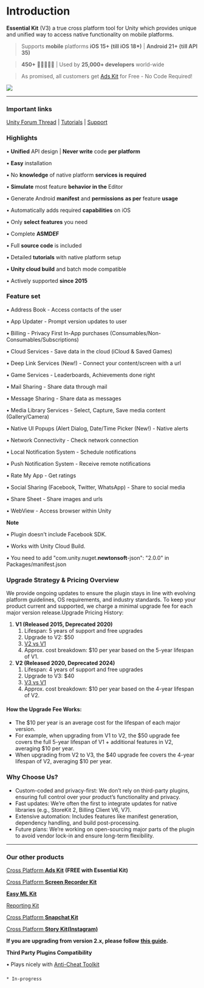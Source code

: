 # Introduction

**Essential Kit** (V3) a true cross platform tool for Unity which provides unique and unified way to access native functionality on mobile platforms.

> Supports **mobile** platforms **iOS 15+ (till iOS 18\*)** | **Android 21+ (till API 35)**

> **450+** 🌟🌟🌟🌟🌟 | Used by **25,000+ developers** world-wide

> As promised, all customers get [Ads Kit](https://link.voxelbusters.com/ads-kit) for Free - No Code Required!



![](https://api.essentialkit.voxelbusters.com/v3/cover.png)

***

### **Important links**

[Unity Forum Thread](https://link.voxelbusters.com/essential-kit-unity-forum) | [Tutorials](https://link.voxelbusters.com/essential-kit-tutorials) | [Support](https://link.voxelbusters.com/essential-kit-support)



### **Highlights**

• **Unified** API design | **Never write** code **per platform**

• **Easy** installation

• No **knowledge** of native platform **services is required**

• **Simulate** most feature **behavior in the** Editor

• Generate Android **manifest** and **permissions** **as per** feature **usage**

• Automatically adds required **capabilities** on iOS

• Only **select features** you need

• Complete **ASMDEF**

• Full **source code** is included

• Detailed **tutorials** with native platform setup

• **Unity cloud build** and batch mode compatible

• Actively supported **since 2015**

### **Feature set**

• Address Book - Access contacts of the user

• App Updater - Prompt version updates to user

• Billing - Privacy First In-App purchases (Consumables/Non-Consumables/Subscriptions)

• Cloud Services - Save data in the cloud (iCloud & Saved Games)

• Deep Link Services (New!) - Connect your content/screen with a url

• Game Services - Leaderboards, Achievements done right

• Mail Sharing - Share data through mail

• Message Sharing - Share data as messages

• Media Library Services - Select, Capture, Save media content (Gallery/Camera)

• Native UI Popups (Alert Dialog, Date/Time Picker (New!) - Native alerts

• Network Connectivity - Check network connection

• Local Notification System - Schedule notifications

• Push Notification System - Receive remote notifications

• Rate My App - Get ratings

• Social Sharing (Facebook, Twitter, WhatsApp) - Share to social media

• Share Sheet - Share images and urls

• WebView - Access browser within Unity

**Note**

• Plugin doesn't include Facebook SDK.

• Works with Unity Cloud Build.

• You need to add "com.unity.nuget.**newtonsoft**-json": "2.0.0" in Packages/manifest.json

### Upgrade Strategy & Pricing Overview

We provide ongoing updates to ensure the plugin stays in line with evolving platform guidelines, OS requirements, and industry standards. To keep your product current and supported, we charge a minimal upgrade fee for each major version release.Upgrade Pricing History:

1. **V1 (Released 2015, Deprecated 2020)**&#x20;
   1. Lifespan: 5 years of support and free upgrades&#x20;
   2. Upgrade to V2: $50&#x20;
   3. [V2 vs V1](https://assetstore.essentialkit.voxelbusters.com/v2/version-2-vs-version-1)&#x20;
   4. Approx. cost breakdown: $10 per year based on the 5-year lifespan of V1.
2. **V2 (Released 2020, Deprecated 2024)**
   1. Lifespan: 4 years of support and free upgrades&#x20;
   2. Upgrade to V3: $40&#x20;
   3. [V3 vs V1](https://assetstore.essentialkit.voxelbusters.com/whats-new-in-v3/version-3-vs-version-2)&#x20;
   4. Approx. cost breakdown: $10 per year based on the 4-year lifespan of V2.

#### How the Upgrade Fee Works:

* The $10 per year is an average cost for the lifespan of each major version.
* For example, when upgrading from V1 to V2, the $50 upgrade fee covers the full 5-year lifespan of V1 + additional features in V2, averaging $10 per year.
* When upgrading from V2 to V3, the $40 upgrade fee covers the 4-year lifespan of V2, averaging $10 per year.

### Why Choose Us?

* Custom-coded and privacy-first: We don’t rely on third-party plugins, ensuring full control over your product’s functionality and privacy.
* Fast updates: We’re often the first to integrate updates for native libraries (e.g., StoreKit 2, Billing Client V6, V7).
* Extensive automation: Includes features like manifest generation, dependency handling, and build post-processing.
* Future plans: We’re working on open-sourcing major parts of the plugin to avoid vendor lock-in and ensure long-term flexibility.

***

### **Our other products**

[Cross Platform **Ads Kit**](https://u3d.as/37du) **(FREE with Essential Kit)**

[Cross Platform **Screen Recorder Kit**](http://u3d.as/1nN3)

[**Easy ML Kit**](https://u3d.as/2PMe)

[Reporting Kit](https://u3d.as/2Q6p)

[Cross Platform **Snapchat Kit**](http://u3d.as/1gWc)

[Cross Platform **Story Kit(Instagram)**](http://u3d.as/1pMn)

**If you are upgrading from version 2.x, please follow** [**this guide**](whats-new-in-v3/upgrade-from-v2.md)**.**

**Third Party Plugins Compatibility**

• Plays nicely with [Anti-Cheat Toolkit](https://assetstore.unity.com/packages/slug/202695)

###

```
* In-progress
```
